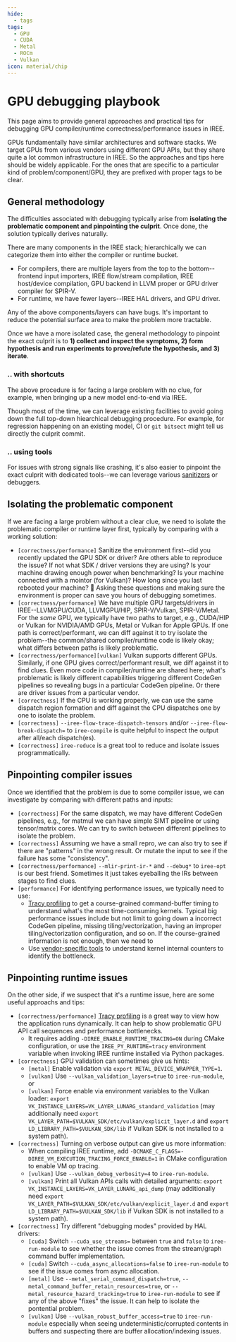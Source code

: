 ```yaml
---
hide:
  - tags
tags:
  - GPU
  - CUDA
  - Metal
  - ROCm
  - Vulkan
icon: material/chip
---
```


# GPU debugging playbook

This page aims to provide general approaches and practical tips for debugging
GPU compiler/runtime correctness/performance issues in IREE.

GPUs fundamentally have similar architectures and software stacks.
We target GPUs from various vendors using different GPU APIs, but they share
quite a lot common infrastructure in IREE.
So the approaches and tips here should be widely applicable.
For the ones that are specific to a particular kind of problem/component/GPU,
they are prefixed with proper tags to be clear.

## General methodology

The difficulties associated with debugging typically arise from **isolating the
problematic component and pinpointing the culprit**.
Once done, the solution typically derives naturally.

There are many components in the IREE stack; hierarchically we can categorize
them into either the compiler or runtime bucket.

* For compilers, there are multiple layers from the top to the bottom--frontend
  input importers, IREE flow/stream compilation, IREE host/device compilation,
  GPU backend in LLVM proper or GPU driver compiler for SPIR-V.
* For runtime, we have fewer layers--IREE HAL drivers, and GPU driver.

Any of the above components/layers can have bugs.
It's important to reduce the potential surface area to make the problem more
tractable.

Once we have a more isolated case, the general methodology to pinpoint the
exact culprit is to **1) collect and inspect the symptoms, 2) form hypothesis
and run experiments to prove/refute the hypothesis, and 3) iterate**.

### .. with shortcuts

The above procedure is for facing a large problem with no clue, for example,
when bringing up a new model end-to-end via IREE.

Though most of the time, we can leverage existing facilities to avoid going down
the full top-down hiearchical debugging procedure.
For example, for regression happening on an existing model, CI or `git bitsect`
might tell us directly the culprit commit.

### .. using tools

For issues with strong signals like crashing, it's also easier to pinpoint the
exact culprit with dedicated tools--we can leverage various
[sanitizers](./sanitizers.md) or debuggers.

## Isolating the problematic component

If we are facing a large problem without a clear clue, we need to isolate the
problematic compiler or runtime layer first, typically by comparing with a
working solution:

* `[correctness/performance]` Sanitize the environment first--did you recently
  updated the GPU SDK or driver?
  Are others able to reproduce the issue?
  If not what SDK / driver versions they are using?
  Is your machine drawing enough power when benchmarking?
  Is your machine connected with a mointor (for Vulkan)?
  How long since you last rebooted your machine? 👻
  Asking these questions and making sure the environment is proper can save
  you hours of debugging sometimes.
* `[correctness/performance]` We have multiple GPU targets/drivers in
  IREE--LLVMGPU/CUDA, LLVMGPU/HIP, SPIR-V/Vulkan, SPIR-V/Metal.
  For the _same_ GPU, we typically have two paths to target, e.g., CUDA/HIP
  or Vulkan for NVIDIA/AMD GPUs, Metal or Vulkan for Apple GPUs.
  If one path is correct/performant, we can diff against it to try isolate
  the problem--the common/shared compiler/runtime code is likely okay; what
  differs between paths is likely problematic.
* `[correctness/performance][vulkan]` Vulkan supports different GPUs.
  Similarly, if one GPU gives correct/performant result, we diff against it
  to find clues.
  Even more code in compiler/runtime are shared here; what's problematic is
  likely different capabilities triggering different CodeGen pipelines so
  revealing bugs in a particular CodeGen pipeline.
  Or there are driver issues from a particular vendor.
* `[correctness]` If the CPU is working properly, we can use the same dispatch
  region formation and diff against the CPU dispatches one by one to isolate
  the problem.
* `[correctness]` `--iree-flow-trace-dispatch-tensors` and/or
   `--iree-flow-break-dispatch=` to `iree-compile` is quite helpful to inspect
   the output after all/each dispatch(es).
* `[correctness]` `iree-reduce` is a great tool to reduce and isolate issues
  programmatically.

## Pinpointing compiler issues

Once we identified that the problem is due to some compiler issue, we can
investigate by comparing with different paths and inputs:

* `[correctness]` For the same dispatch, we may have different CodeGen pipelines,
  e.g., for matmul we can have simple SIMT pipeline or using tensor/matrix cores.
  We can try to switch between different pipelines to isolate the problem.
* `[correctness]` Assuming we have a small repro, we can also try to see if there
  are "patterns" in the wrong result.
  Or mutate the input to see if the failure has some "consistency".
* `[correctness/performance]` `--mlir-print-ir-*` and `--debug*` to `iree-opt` is
  our best friend.
  Sometimes it just takes eyeballing the IRs between stages to find clues.
* `[performance]` For identifying performance issues, we typically need to use:
    * [Tracy profiling](../performance/profiling-with-tracy.md) to get a
      course-grained command-buffer timing to understand what's the most
      time-consuming kernels.
      Typical big performance issues include but not limit to going down a
      incorrect CodeGen pipeline, missing tiling/vectorization, having an
      improper tiling/vectorization configuration, and so on.
      If the course-grained information is not enough, then we need to
    * Use [vendor-specific tools](../performance/profiling-gpu-vulkan.md) to
      understand kernel internal counters to identify the bottleneck.

## Pinpointing runtime issues

On the other side, if we suspect that it's a runtime issue, here are some
useful approachs and tips:

* `[correctness/performance]` [Tracy profiling](../performance/profiling-with-tracy.md)
  is a great way to view how the application runs dynamically.
  It can help to show problematic GPU API call sequences and performance
  bottlenecks.
    * It requires adding `-DIREE_ENABLE_RUNTIME_TRACING=ON` during CMake
      configuration, or use the `IREE_PY_RUNTIME=tracy` environment variable
      when invoking IREE runtime installed via Python packages.
* `[correctness]` GPU validation can sometimes give us hints:
    * `[metal]` Enable validation via `export METAL_DEVICE_WRAPPER_TYPE=1`.
    * `[vulkan]` Use `--vulkan_validation_layers=true` to `iree-run-module`, or
    * `[vulkan]` Force enable via environment variables to the Vulkan loader:
      `export VK_INSTANCE_LAYERS=VK_LAYER_LUNARG_standard_validation`
      (may additionally need
      `export VK_LAYER_PATH=$VULKAN_SDK/etc/vulkan/explicit_layer.d` and
      `export LD_LIBRARY_PATH=$VULKAN_SDK/lib` if Vulkan SDK is not installed
      to a system path).
* `[correctness]` Turning on verbose output can give us more information:
    * When compiling IREE runtime, add
      `-DCMAKE_C_FLAGS=-DIREE_VM_EXECUTION_TRACING_FORCE_ENABLE=1` in CMake
      configuration to enable VM op tracing.
    * `[vulkan]` Use `--vulkan_debug_verbosity=4` to `iree-run-module`.
    * `[vulkan]` Print all Vulkan APIs calls with detailed arguments:
      `export VK_INSTANCE_LAYERS=VK_LAYER_LUNARG_api_dump`
      (may additionally need
      `export VK_LAYER_PATH=$VULKAN_SDK/etc/vulkan/explicit_layer.d` and
      `export LD_LIBRARY_PATH=$VULKAN_SDK/lib` if Vulkan SDK is not installed
      to a system path).
* `[correctness]` Try different "debugging modes" provided by HAL drivers:
    * `[cuda]` Switch `--cuda_use_streams=` between `true` and `false` to
      `iree-run-module` to see whether the issue comes from the stream/graph
      command buffer implementation.
    * `[cuda]` Switch `--cuda_async_allocations=false` to `iree-run-module` to
      see if the issue comes from async allocation.
    * `[metal]` Use `--metal_serial_command_dispatch=true`,
      `--metal_command_buffer_retain_resources=true`, or
      `--metal_resource_hazard_tracking=true` to `iree-run-module` to see
      if any of the above "fixes" the issue.
      It can help to isolate the pontential problem.
    * `[vulkan]` Use `--vulkan_robust_buffer_access=true` to `iree-run-module`
      especially when seeing undeterministic/corrupted contents in buffers and
      suspecting there are buffer allocation/indexing issues.
